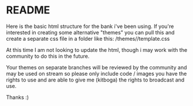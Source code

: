 # README
Here is the basic html structure for the bank i've been using. 
If you're interested in creating some alternative "themes" you can pull this and create a separate
css file in a folder like this: /themes/<yourtheme>/template.css 

At this time I am not looking to update the html, though i may work with the community to do this in the future. 

Your themes on separate branches will be reviewed by the community and may be used on stream so please only include code / images you have the rights to use and are able to give me (kitboga) the rights to broadcast and use. 

Thanks :)
